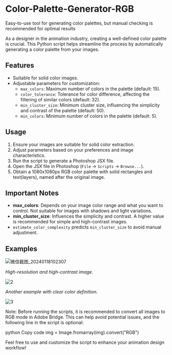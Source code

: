 # Color-Palette-Generator-RGB
Easy-to-use tool for generating color palettes, but manual checking is recommended for optimal results

As a designer in the animation industry, creating a well-defined color palette is crucial. 
This Python script helps streamline the process by automatically generating a color palette from your images.

## Features

- Suitable for solid color images.
- Adjustable parameters for customization:
  - `max_colors`: Maximum number of colors in the palette (default: 15).
  - `color_tolerance`: Tolerance for color difference, affecting the filtering of similar colors (default: 32).
  - `min_cluster_size`: Minimum cluster size, influencing the simplicity and contrast of the palette (default: 50).
  - `min_colors`: Minimum number of colors in the palette (default: 5).

## Usage

1. Ensure your images are suitable for solid color extraction.
2. Adjust parameters based on your preferences and image characteristics.
3. Run the script to generate a Photoshop JSX file.
4. Open the JSX file in Photoshop (`File` -> `Scripts` -> `Browse...`).
5. Obtain a 1080x1080px RGB color palette with solid rectangles and text(layers), named after the original image.

## Important Notes

- **max_colors**: Depends on your image color range and what you want to control. Not suitable for images with shadows and light variations.
- **min_cluster_size**: Influences the simplicity and contrast. A higher value is recommended for simple and high-contrast images.
- `estimate_color_complexity` predicts `min_cluster_size` to avoid manual adjustment.

## Examples


![微信截图_20240118102307](https://github.com/ENIACZH/Color-Palette-Generator/assets/129947787/d68a1266-63ca-4ea7-9ebf-9e85850e74c7)

*High-resolution and high-contrast image.*

![2](https://github.com/ENIACZH/Color-Palette-Generator/assets/129947787/feb97410-3c91-4cc8-a9c1-36a31e350f8b)

*Another example with clear color definition.*

![3](https://github.com/ENIACZH/Color-Palette-Generator/assets/129947787/c2802b23-d2d0-44b8-b3d1-7c9ed13a9526)

Note: Before running the scripts, it is recommended to convert all images to RGB mode in Adobe Bridge. 
This can help avoid potential issues, and the following line in the script is optional:

python
Copy code
img = Image.fromarray(img).convert("RGB")


Feel free to use and customize the script to enhance your animation design workflow!
